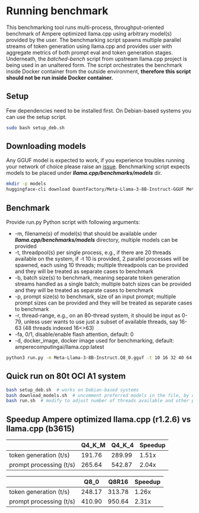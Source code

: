 # Running benchmark

This benchmarking tool runs multi-process, throughput-oriented benchmark of Ampere optimized llama.cpp using arbitrary model(s) provided by the user. 
The benchmarking script spawns multiple parallel streams of token generation using llama.cpp and provides user with aggregate metrics of both prompt eval and token generation stages.
Underneath, the _batched-bench_ script from upstream llama.cpp project is being used in an unaltered form.
The script orchestrates the benchmark inside Docker container from the outside environment, **therefore this script should not be run inside Docker container.**

## Setup
Few dependencies need to be installed first. On Debian-based systems you can use the setup script.
```bash
sudo bash setup_deb.sh
```

## Downloading models
Any GGUF model is expected to work, if you experience troubles running your network of choice please raise an [issue](https://github.com/AmpereComputingAI/llama.cpp/issues/new/choose).
Benchmarking script expects models to be placed under _**llama.cpp/benchmarks/models**_ dir.
```bash
mkdir -p models
huggingface-cli download QuantFactory/Meta-Llama-3-8B-Instruct-GGUF Meta-Llama-3-8B-Instruct.Q8_0.gguf --local-dir models --local-dir-use-symlinks False
```

## Benchmark
Provide run.py Python script with following arguments:
- -m, filename(s) of model(s) that should be available under _**llama.cpp/benchmarks/models**_ directory, multiple models can be provided
- -t, threadpool(s) per single process, e.g., if there are 20 threads available on the system, if -t 10 is provided, 2 parallel processes will be spawned, each using 10 threads;
  multiple threadpools can be provided and they will be treated as separate cases to benchmark
- -b, batch size(s) to benchmark, meaning separate token generation streams handled as a single batch; multiple batch sizes can be provided and they will be treated as separate cases to benchmark
- -p, prompt size(s) to benchmark, size of an input prompt; multiple prompt sizes can be provided and they will be treated as separate cases to benchmark
- -r, thread-range, e.g., on an 80-thread system, it should be input as 0-79, unless user wants to use just a subset of available threads, say 16-63 (48 threads indexed 16<>63)
- -fa, 0/1, disable/enable flash attention, default: 0
- -d, docker_image, docker image used for benchmarking, default: amperecomputingai/llama.cpp:latest
```bash
python3 run.py -m Meta-Llama-3-8B-Instruct.Q8_0.gguf -t 10 16 32 40 64 80 -b 1 2 4 8 16 32 64 -p 512 -r 0-79 -fa 1 -d amperecomputingai/llama.cpp:3.2.1-ampereone
```

## Quick run on 80t OCI A1 system
```bash
bash setup_deb.sh  # works on Debian-based systems
bash download_models.sh  # uncomment preferred models in the file, by default llama3 q8_0 will be downloaded
bash run.sh  # modify to adjust number of threads available and other parameters
```

## Speedup Ampere optimized llama.cpp (r1.2.6) vs llama.cpp (b3615)

|                       | Q4_K_M  | Q4_K_4  | Speedup  |
|-----------------------|---|---|---|
|token generation (t/s) |  191.76 | 289.99  | 1.51x  |
|prompt processing (t/s)|  265.64 | 542.87  | 2.04x  |

|                       | Q8_0  | Q8R16  | Speedup  |
|-----------------------|---|---|---|
|token generation (t/s) | 248.17  | 313.78  | 1.26x  |
|prompt processing (t/s)| 410.90  | 950.64  | 2.31x  |
